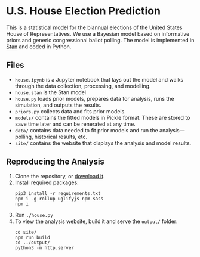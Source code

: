 # U.S. House Election Prediction
This is a statistical model for the biannual elections of the United States House of Representatives.  We use a Bayesian model based on informative priors and generic congressional ballot polling.  The model is implemented in [Stan](http://mc-stan.org) and coded in Python.

## Files

- `house.ipynb` is a Jupyter notebook that lays out the model and walks through the data collection, processing, and modelling.
- `house.stan` is the Stan model 
- `house.py` loads prior models, prepares data for analysis, runs the simulation, and outputs the results.
- `priors.py` collects data and fits prior models.
- `models/` contains the fitted models in Pickle format. These are stored to save time later and can be renerated at any time.
- `data/` contains data needed to fit prior models and run the analysis—polling, historical results, etc.
- `site/` contains the website that displays the analysis and model results.

## Reproducing the Analysis

1. Clone the repository, or [download it](https://github.com/CoryMcCartan/us-house/archive/master.zip).
1. Install required  packages:
    ```
    pip3 install -r requirements.txt
    npm i -g rollup uglifyjs npm-sass
    npm i
    ```
1. Run `./house.py`
1. To view the analysis website, build it and serve the `output/` folder:
    ```
    cd site/
    npm run build
    cd ../output/
    python3 -m http.server
    ```
